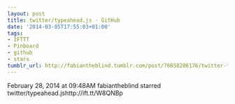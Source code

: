```yaml
---
layout: post
title: twitter/typeahead.js · GitHub
date: '2014-03-05T17:55:03+01:00'
tags:
- IFTTT
- Pinboard
- github
- stars
tumblr_url: http://fabiantheblind.tumblr.com/post/78658206176/twitter-typeahead-js-github
---
```

February 28, 2014 at 09:48AM
fabiantheblind starred twitter/typeahead.jshttp://ift.tt/W8QNBp
